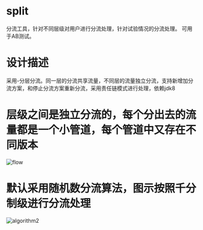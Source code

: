 # split
分流工具，针对不同层级对用户进行分流处理，针对试验情况的分流处理。
可用于AB测试。

# 设计描述
采用-分层分流。同一层的分流共享流量，不同层的流量独立分流，支持新增加分流方案，和停止分流方案重新分流，采用责任链模式进行处理，依赖jdk8

# 层级之间是独立分流的，每个分出去的流量都是一个小管道，每个管道中又存在不同版本
![flow](https://github.com/zhouwenmo/split/blob/master/split-flow.png)

# 默认采用随机数分流算法，图示按照千分制级进行分流处理
![algorithm2](https://github.com/zhouwenmo/split/blob/master/split-algorithm.png)

